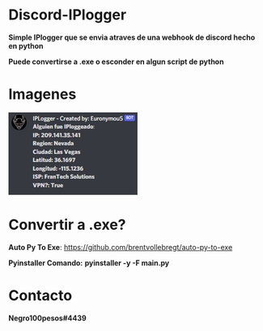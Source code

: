# Discord-IPlogger
**Simple IPlogger que se envia atraves de una webhook de discord hecho en python**

**Puede convertirse a .exe o esconder en algun script de python**

# Imagenes
![image.png](https://github.com/Euronymou5/Discord-IPlogger/blob/main/image.png?raw=true)

# Convertir a .exe?
**Auto Py To Exe**: https://github.com/brentvollebregt/auto-py-to-exe

**Pyinstaller Comando:** **pyinstaller -y -F main.py**

# Contacto
**Negro100pesos#4439**
